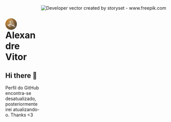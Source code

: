 <img align="right" alt="Developer vector created by storyset - www.freepik.com" height="380" src="https://user-images.githubusercontent.com/97471199/230774187-e482399b-492c-4c17-a831-0314bf90526e.png">

<h1>
    <a href="https://elidianaandrade.github.io/">
     <img align="center" alt="Logo Alexandre Vitor" width="36px" src="https://raw.githubusercontent.com/AllexandreVitor/AllexandreVitor/main/Imagens/Logo.A.V.png"></a>
    <span>Alexandre Vitor</span>
</h1>

## Hi there 👋

Perfil do GitHub encontra-se desatualizado, posteriormente irei atualizando-o.
Thanks <3

<!--
**AllexandreVitor/AllexandreVitor** is a ✨ _special_ ✨ repository because its `README.md` (this file) appears on your GitHub profile.

Here are some ideas to get you started:

- 🔭 I’m currently working on ...
- 🌱 I’m currently learning ...
- 👯 I’m looking to collaborate on ...
- 🤔 I’m looking for help with ...
- 💬 Ask me about ...
- 📫 How to reach me: ...
- 😄 Pronouns: ...
- ⚡ Fun fact: ...
-->
